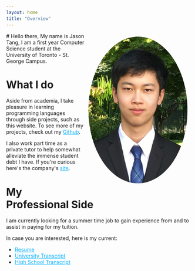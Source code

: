 ```yaml
---
layout: home
title: "Overview"
---
```

<img style="float: right; border-radius: 50%; padding: 10px" width="270" height="400" src="/assets/me.jpg">
# Hello there,
My name is Jason Tang, I am a first year Computer Science student at the University of Toronto - St. George Campus. 

# What I do
Aside from academia, I take pleasure in learning programming languages through side projects, such as this website. To see more of my projects, check out my <a href="https://www.github.com/MildlySpicy" style="color:#00B0FF" target="_blank">Github</a>.

I also work part time as a private tutor to help somewhat alleviate the immense student debt I have. If you're curious here's the company's <a href="https://www.goodstudytutoring.com" style="color:#00B0FF" target="_blank">site</a>.

<!-- For other things I do in my spare time, check <a href="/hobbies" style="color:#00B0FF" target="_blank">this page</a> out.  -->

# My Professional Side
I am currently looking for a summer time job to gain experience from and to assist in paying for my tuition. 

In case you are interested, here is my current:
- <a href="/downloads/Resume.pdf" style="color:#00B0FF" target="_blank">Resume</a>
- <a href="/downloads/University.pdf" style="color:#00B0FF" target="_blank">University Transcript</a>
- <a href="/downloads/Secondary.pdf" style="color:#00B0FF" target="_blank">High School Transcript</a>





<!-- Make hobbies: books/manga, games(video and board), achievements, anime, movies, music, magic, cryptography?, -->